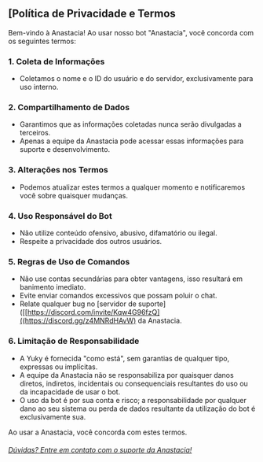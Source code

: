 ## [Política de Privacidade e Termos 

Bem-vindo à Anastacia! Ao usar nosso bot "Anastacia", você concorda com os seguintes termos:

### 1. Coleta de Informações
- Coletamos o nome e o ID do usuário e do servidor, exclusivamente para uso interno.

### 2. Compartilhamento de Dados
- Garantimos que as informações coletadas nunca serão divulgadas a terceiros.
- Apenas a equipe da Anastacia pode acessar essas informações para suporte e desenvolvimento.

### 3. Alterações nos Termos
- Podemos atualizar estes termos a qualquer momento e notificaremos você sobre quaisquer mudanças.

### 4. Uso Responsável do Bot
- Não utilize conteúdo ofensivo, abusivo, difamatório ou ilegal.
- Respeite a privacidade dos outros usuários.

### 5. Regras de Uso de Comandos
- Não use contas secundárias para obter vantagens, isso resultará em banimento imediato.
- Evite enviar comandos excessivos que possam poluir o chat.
- Relate qualquer bug no [servidor de suporte]([[https://discord.com/invite/Kqw4G96fzQ]((https://discord.gg/z4MNRdHAvW) da Anastacia.

### 6. Limitação de Responsabilidade
- A Yuky é fornecida "como está", sem garantias de qualquer tipo, expressas ou implícitas.
- A equipe da Anastacia não se responsabiliza por quaisquer danos diretos, indiretos, incidentais ou consequenciais resultantes do uso ou da incapacidade de usar o bot.
- O uso da bot é por sua conta e risco; a responsabilidade por qualquer dano ao seu sistema ou perda de dados resultante da utilização do bot é exclusivamente sua.

Ao usar a Anastacia, você concorda com estes termos.

###### [Dúvidas? Entre em contato com o suporte da Anastacia!](https://discord.gg/z4MNRdHAvW)
